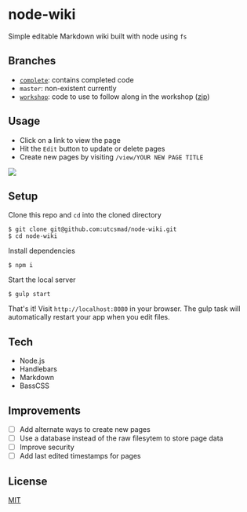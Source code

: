 # node-wiki

Simple editable Markdown wiki built with node using `fs`

## Branches

- [`complete`](https://github.com/utcsmad/node-wiki/tree/complete): contains completed code
- `master`: non-existent currently
- [`workshop`](https://github.com/utcsmad/node-wiki/tree/workshop): code to use to follow along in the workshop ([zip]())

## Usage

- Click on a link to view the page
- Hit the `Edit` button to update or delete pages
- Create new pages by visiting `/view/YOUR NEW PAGE TITLE`


![](http://i.imgur.com/vQXtP6O.png)

## Setup

Clone this repo and `cd` into the cloned directory

```
$ git clone git@github.com:utcsmad/node-wiki.git
$ cd node-wiki
```

Install dependencies

```
$ npm i
```

Start the local server

```
$ gulp start
```

That's it! Visit `http://localhost:8080` in your browser. The gulp task will automatically restart your app when you edit files.

## Tech

- Node.js
- Handlebars
- Markdown
- BassCSS

## Improvements

- [ ] Add alternate ways to create new pages
- [ ] Use a database instead of the raw filesytem to store page data
- [ ] Improve security
- [ ] Add last edited timestamps for pages

## License

[MIT](https://github.com/utcsmad/node-wiki/blob/complete/LICENSE)
